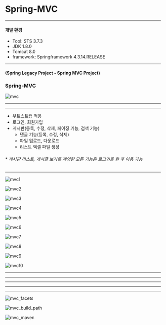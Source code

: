 # Spring-MVC

- - -
#### 개발 환경
* Tool: STS 3.7.3
* JDK 1.8.0
* Tomcat 8.0
* framework: Springframework 4.3.14.RELEASE
- - -
#### (Spring Legacy Project - Spring MVC Project) 
### Spring-MVC
![mvc](https://user-images.githubusercontent.com/58936727/71910023-7977f380-31b4-11ea-9384-d4de142139f8.png)
- - -
- - -
+ 부트스트랩 적용
+ 로그인, 회원가입
+ 게시판(등록, 수정, 삭제, 페이징 기능, 검색 기능)
  + 댓글 기능(등록, 수정, 삭제)
  + 파일 업로드, 다운로드
  + 리스트 엑셀 파일 생성
###### * 게시판 리스트, 게시글 보기를 제외한 모든 기능은 로그인을 한 후 이용 가능
- - -

![mvc1](https://user-images.githubusercontent.com/58936727/71916296-fe690a00-31c0-11ea-8f58-d03135303eab.jpg)

![mvc2](https://user-images.githubusercontent.com/58936727/71916297-fe690a00-31c0-11ea-91e3-0165b38363a1.jpg)

![mvc3](https://user-images.githubusercontent.com/58936727/71916298-fe690a00-31c0-11ea-9cd1-ead7c117cdc6.jpg)

![mvc4](https://user-images.githubusercontent.com/58936727/71916307-0163fa80-31c1-11ea-8ef6-238cba843959.jpg)

![mvc5](https://user-images.githubusercontent.com/58936727/71916314-045eeb00-31c1-11ea-9170-4d0f214ff72c.jpg)

![mvc6](https://user-images.githubusercontent.com/58936727/71916317-0628ae80-31c1-11ea-8839-e9e329c81375.jpg)

![mvc7](https://user-images.githubusercontent.com/58936727/71916322-088b0880-31c1-11ea-9e50-6208a936c05e.jpg)

![mvc8](https://user-images.githubusercontent.com/58936727/71916327-0aed6280-31c1-11ea-881b-c5da55fd64c7.jpg)

![mvc9](https://user-images.githubusercontent.com/58936727/71916339-10e34380-31c1-11ea-9e30-d41e47570e99.jpg)

![mvc10](https://user-images.githubusercontent.com/58936727/71916338-104aad00-31c1-11ea-8455-97afa5d09c97.jpg)

- - -
- - -
- - -
- - -
- - -

![mvc_facets](https://user-images.githubusercontent.com/58936727/71910450-45510280-31b5-11ea-99cc-5f215369f146.png)

![mvc_build_path](https://user-images.githubusercontent.com/58936727/71910452-45e99900-31b5-11ea-9b08-8b2ab223420b.png)

![mvc_maven](https://user-images.githubusercontent.com/58936727/71910987-43d40a00-31b6-11ea-86e2-fc9b21881f59.jpg)
